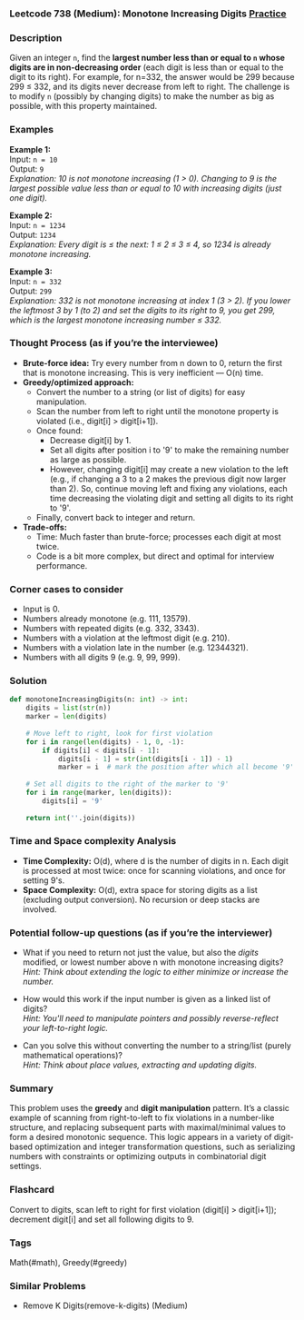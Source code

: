 ### Leetcode 738 (Medium): Monotone Increasing Digits [Practice](https://leetcode.com/problems/monotone-increasing-digits)

### Description  
Given an integer `n`, find the **largest number less than or equal to `n` whose digits are in non-decreasing order** (each digit is less than or equal to the digit to its right). For example, for n=332, the answer would be 299 because 299 ≤ 332, and its digits never decrease from left to right. The challenge is to modify `n` (possibly by changing digits) to make the number as big as possible, with this property maintained.

### Examples  

**Example 1:**  
Input: `n = 10`  
Output: `9`  
*Explanation: 10 is not monotone increasing (1 > 0). Changing to 9 is the largest possible value less than or equal to 10 with increasing digits (just one digit).*

**Example 2:**  
Input: `n = 1234`  
Output: `1234`  
*Explanation: Every digit is ≤ the next: 1 ≤ 2 ≤ 3 ≤ 4, so 1234 is already monotone increasing.*

**Example 3:**  
Input: `n = 332`  
Output: `299`  
*Explanation: 332 is not monotone increasing at index 1 (3 > 2). If you lower the leftmost 3 by 1 (to 2) and set the digits to its right to 9, you get 299, which is the largest monotone increasing number ≤ 332.*

### Thought Process (as if you’re the interviewee)  
- **Brute-force idea:** Try every number from n down to 0, return the first that is monotone increasing. This is very inefficient — O(n) time.
- **Greedy/optimized approach:**  
  - Convert the number to a string (or list of digits) for easy manipulation.
  - Scan the number from left to right until the monotone property is violated (i.e., digit[i] > digit[i+1]).
  - Once found:
    - Decrease digit[i] by 1.
    - Set all digits after position i to '9' to make the remaining number as large as possible.
    - However, changing digit[i] may create a new violation to the left (e.g., if changing a 3 to a 2 makes the previous digit now larger than 2). So, continue moving left and fixing any violations, each time decreasing the violating digit and setting all digits to its right to '9'.
  - Finally, convert back to integer and return.
- **Trade-offs:**  
  - Time: Much faster than brute-force; processes each digit at most twice.
  - Code is a bit more complex, but direct and optimal for interview performance.

### Corner cases to consider  
- Input is 0.
- Numbers already monotone (e.g. 111, 13579).
- Numbers with repeated digits (e.g. 332, 3343).
- Numbers with a violation at the leftmost digit (e.g. 210).
- Numbers with a violation late in the number (e.g. 12344321).
- Numbers with all digits 9 (e.g. 9, 99, 999).

### Solution

```python
def monotoneIncreasingDigits(n: int) -> int:
    digits = list(str(n))
    marker = len(digits)
    
    # Move left to right, look for first violation
    for i in range(len(digits) - 1, 0, -1):
        if digits[i] < digits[i - 1]:
            digits[i - 1] = str(int(digits[i - 1]) - 1)
            marker = i  # mark the position after which all become '9'
    
    # Set all digits to the right of the marker to '9'
    for i in range(marker, len(digits)):
        digits[i] = '9'
    
    return int(''.join(digits))
```

### Time and Space complexity Analysis  

- **Time Complexity:** O(d), where d is the number of digits in n. Each digit is processed at most twice: once for scanning violations, and once for setting 9's.
- **Space Complexity:** O(d), extra space for storing digits as a list (excluding output conversion). No recursion or deep stacks are involved.

### Potential follow-up questions (as if you’re the interviewer)  

- What if you need to return not just the value, but also the *digits* modified, or lowest number above n with monotone increasing digits?  
  *Hint: Think about extending the logic to either minimize or increase the number.*

- How would this work if the input number is given as a linked list of digits?  
  *Hint: You'll need to manipulate pointers and possibly reverse-reflect your left-to-right logic.*

- Can you solve this without converting the number to a string/list (purely mathematical operations)?  
  *Hint: Think about place values, extracting and updating digits.*

### Summary
This problem uses the **greedy** and **digit manipulation** pattern. It’s a classic example of scanning from right-to-left to fix violations in a number-like structure, and replacing subsequent parts with maximal/minimal values to form a desired monotonic sequence. This logic appears in a variety of digit-based optimization and integer transformation questions, such as serializing numbers with constraints or optimizing outputs in combinatorial digit settings.


### Flashcard
Convert to digits, scan left to right for first violation (digit[i] > digit[i+1]); decrement digit[i] and set all following digits to 9.

### Tags
Math(#math), Greedy(#greedy)

### Similar Problems
- Remove K Digits(remove-k-digits) (Medium)